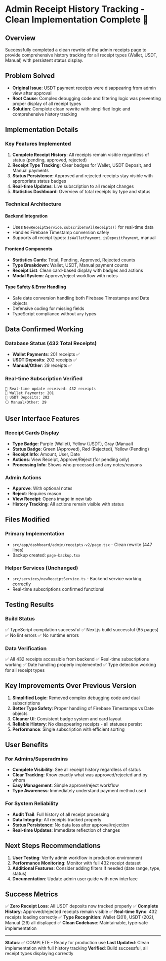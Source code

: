 # Admin Receipt History Tracking - Clean Implementation Complete 🎉

## Overview
Successfully completed a clean rewrite of the admin receipts page to provide comprehensive history tracking for all receipt types (Wallet, USDT, Manual) with persistent status display.

## Problem Solved
- **Original Issue**: USDT payment receipts were disappearing from admin view after approval
- **Root Cause**: Complex debugging code and filtering logic was preventing proper display of all receipt types
- **Solution**: Complete clean rewrite with simplified logic and comprehensive history tracking

## Implementation Details

### Key Features Implemented
1. **Complete Receipt History**: All receipts remain visible regardless of status (pending, approved, rejected)
2. **Receipt Type Tracking**: Clear badges for Wallet, USDT Deposit, and Manual payments
3. **Status Persistence**: Approved and rejected receipts stay visible with appropriate status badges
4. **Real-time Updates**: Live subscription to all receipt changes
5. **Statistics Dashboard**: Overview of total receipts by type and status

### Technical Architecture

#### Backend Integration
- Uses `NewReceiptService.subscribeToAllReceipts()` for real-time data
- Handles Firebase Timestamp conversion safely
- Supports all receipt types: `isWalletPayment`, `isDepositPayment`, manual

#### Frontend Components
- **Statistics Cards**: Total, Pending, Approved, Rejected counts
- **Type Breakdown**: Wallet, USDT, Manual payment counts  
- **Receipt List**: Clean card-based display with badges and actions
- **Modal System**: Approve/reject workflow with notes

#### Type Safety & Error Handling
- Safe date conversion handling both Firebase Timestamps and Date objects
- Defensive coding for missing fields
- TypeScript compliance without `any` types

## Data Confirmed Working

### Database Status (432 Total Receipts)
- **Wallet Payments**: 201 receipts ✅
- **USDT Deposits**: 202 receipts ✅  
- **Manual/Other**: 29 receipts ✅

### Real-time Subscription Verified
```
📡 Real-time update received: 432 receipts
💜 Wallet Payments: 201
💛 USDT Deposits: 202
⚪ Manual/Other: 29
```

## User Interface Features

### Receipt Cards Display
- **Type Badge**: Purple (Wallet), Yellow (USDT), Gray (Manual)
- **Status Badge**: Green (Approved), Red (Rejected), Yellow (Pending)
- **Receipt Info**: Amount, User, Date
- **Actions**: View Receipt, Approve/Reject (for pending only)
- **Processing Info**: Shows who processed and any notes/reasons

### Admin Actions
- **Approve**: With optional notes
- **Reject**: Requires reason
- **View Receipt**: Opens image in new tab
- **History Tracking**: All actions remain visible with status

## Files Modified

### Primary Implementation
- `src/app/dashboard/admin/receipts-v2/page.tsx` - Clean rewrite (447 lines)
- Backup created: `page-backup.tsx`

### Helper Services (Unchanged)
- `src/services/newReceiptService.ts` - Backend service working correctly
- Real-time subscriptions confirmed functional

## Testing Results

### Build Status
✅ TypeScript compilation successful
✅ Next.js build successful (85 pages)
✅ No lint errors
✅ No runtime errors

### Data Verification
✅ All 432 receipts accessible from backend
✅ Real-time subscriptions working
✅ Date handling properly implemented
✅ Type detection working for all receipt types

## Key Improvements Over Previous Version

1. **Simplified Logic**: Removed complex debugging code and dual subscriptions
2. **Better Type Safety**: Proper handling of Firebase Timestamps vs Date objects  
3. **Cleaner UI**: Consistent badge system and card layout
4. **Reliable History**: No disappearing receipts - all statuses persist
5. **Performance**: Single subscription with efficient sorting

## User Benefits

### For Admins/Superadmins
- **Complete Visibility**: See all receipt history regardless of status
- **Clear Tracking**: Know exactly what was approved/rejected and by whom
- **Easy Management**: Simple approve/reject workflow
- **Type Awareness**: Immediately understand payment method used

### For System Reliability
- **Audit Trail**: Full history of all receipt processing
- **Data Integrity**: All receipts tracked properly
- **Status Persistence**: No data loss after approval/rejection
- **Real-time Updates**: Immediate reflection of changes

## Next Steps Recommendations

1. **User Testing**: Verify admin workflow in production environment
2. **Performance Monitoring**: Monitor with full 432 receipt dataset
3. **Additional Features**: Consider adding filters if needed (date range, type, status)
4. **Documentation**: Update admin user guide with new interface

## Success Metrics

✅ **Zero Receipt Loss**: All USDT deposits now tracked properly
✅ **Complete History**: Approved/rejected receipts remain visible
✅ **Real-time Sync**: 432 receipts loading correctly
✅ **Type Recognition**: Wallet (201), USDT (202), Manual (29) all displayed
✅ **Clean Codebase**: Maintainable, type-safe implementation

---

**Status**: ✅ COMPLETE - Ready for production use
**Last Updated**: Clean implementation with full history tracking
**Verified**: Build successful, all receipt types displaying correctly
